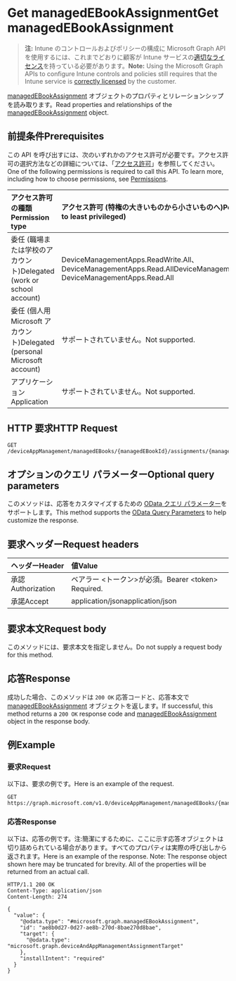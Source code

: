 # <a name="get-managedebookassignment"></a><span data-ttu-id="cefb4-101">Get managedEBookAssignment</span><span class="sxs-lookup"><span data-stu-id="cefb4-101">Get managedEBookAssignment</span></span>

> <span data-ttu-id="cefb4-102">**注:** Intune のコントロールおよびポリシーの構成に Microsoft Graph API を使用するには、これまでどおりに顧客が Intune サービスの[適切なライセンス](https://go.microsoft.com/fwlink/?linkid=839381)を持っている必要があります。</span><span class="sxs-lookup"><span data-stu-id="cefb4-102">**Note:** Using the Microsoft Graph APIs to configure Intune controls and policies still requires that the Intune service is [correctly licensed](https://go.microsoft.com/fwlink/?linkid=839381) by the customer.</span></span>

<span data-ttu-id="cefb4-103">[managedEBookAssignment](../resources/intune_books_managedebookassignment.md) オブジェクトのプロパティとリレーションシップを読み取ります。</span><span class="sxs-lookup"><span data-stu-id="cefb4-103">Read properties and relationships of the [managedEBookAssignment](../resources/intune_books_managedebookassignment.md) object.</span></span>
## <a name="prerequisites"></a><span data-ttu-id="cefb4-104">前提条件</span><span class="sxs-lookup"><span data-stu-id="cefb4-104">Prerequisites</span></span>
<span data-ttu-id="cefb4-p101">この API を呼び出すには、次のいずれかのアクセス許可が必要です。アクセス許可の選択方法などの詳細については、「[アクセス許可](../../../concepts/permissions_reference.md)」を参照してください。</span><span class="sxs-lookup"><span data-stu-id="cefb4-p101">One of the following permissions is required to call this API. To learn more, including how to choose permissions, see [Permissions](../../../concepts/permissions_reference.md).</span></span>

|<span data-ttu-id="cefb4-107">アクセス許可の種類</span><span class="sxs-lookup"><span data-stu-id="cefb4-107">Permission type</span></span>|<span data-ttu-id="cefb4-108">アクセス許可 (特権の大きいものから小さいものへ)</span><span class="sxs-lookup"><span data-stu-id="cefb4-108">Permissions (from most to least privileged)</span></span>|
|:---|:---|
|<span data-ttu-id="cefb4-109">委任 (職場または学校のアカウント)</span><span class="sxs-lookup"><span data-stu-id="cefb4-109">Delegated (work or school account)</span></span>|<span data-ttu-id="cefb4-110">DeviceManagementApps.ReadWrite.All、DeviceManagementApps.Read.All</span><span class="sxs-lookup"><span data-stu-id="cefb4-110">DeviceManagementApps.ReadWrite.All, DeviceManagementApps.Read.All</span></span>|
|<span data-ttu-id="cefb4-111">委任 (個人用 Microsoft アカウント)</span><span class="sxs-lookup"><span data-stu-id="cefb4-111">Delegated (personal Microsoft account)</span></span>|<span data-ttu-id="cefb4-112">サポートされていません。</span><span class="sxs-lookup"><span data-stu-id="cefb4-112">Not supported.</span></span>|
|<span data-ttu-id="cefb4-113">アプリケーション</span><span class="sxs-lookup"><span data-stu-id="cefb4-113">Application</span></span>|<span data-ttu-id="cefb4-114">サポートされていません。</span><span class="sxs-lookup"><span data-stu-id="cefb4-114">Not supported.</span></span>|

## <a name="http-request"></a><span data-ttu-id="cefb4-115">HTTP 要求</span><span class="sxs-lookup"><span data-stu-id="cefb4-115">HTTP Request</span></span>
<!-- {
  "blockType": "ignored"
}
-->
``` http
GET /deviceAppManagement/managedEBooks/{managedEBookId}/assignments/{managedEBookAssignmentId}
```

## <a name="optional-query-parameters"></a><span data-ttu-id="cefb4-116">オプションのクエリ パラメーター</span><span class="sxs-lookup"><span data-stu-id="cefb4-116">Optional query parameters</span></span>
<span data-ttu-id="cefb4-117">このメソッドは、応答をカスタマイズするための [OData クエリ パラメーター](https://developer.microsoft.com/graph/docs/concepts/query_parameters)をサポートします。</span><span class="sxs-lookup"><span data-stu-id="cefb4-117">This method supports the [OData Query Parameters](https://developer.microsoft.com/graph/docs/concepts/query_parameters) to help customize the response.</span></span>
## <a name="request-headers"></a><span data-ttu-id="cefb4-118">要求ヘッダー</span><span class="sxs-lookup"><span data-stu-id="cefb4-118">Request headers</span></span>
|<span data-ttu-id="cefb4-119">ヘッダー</span><span class="sxs-lookup"><span data-stu-id="cefb4-119">Header</span></span>|<span data-ttu-id="cefb4-120">値</span><span class="sxs-lookup"><span data-stu-id="cefb4-120">Value</span></span>|
|:---|:---|
|<span data-ttu-id="cefb4-121">承認</span><span class="sxs-lookup"><span data-stu-id="cefb4-121">Authorization</span></span>|<span data-ttu-id="cefb4-122">ベアラー &lt;トークン&gt;が必須。</span><span class="sxs-lookup"><span data-stu-id="cefb4-122">Bearer &lt;token&gt; Required.</span></span>|
|<span data-ttu-id="cefb4-123">承諾</span><span class="sxs-lookup"><span data-stu-id="cefb4-123">Accept</span></span>|<span data-ttu-id="cefb4-124">application/json</span><span class="sxs-lookup"><span data-stu-id="cefb4-124">application/json</span></span>|

## <a name="request-body"></a><span data-ttu-id="cefb4-125">要求本文</span><span class="sxs-lookup"><span data-stu-id="cefb4-125">Request body</span></span>
<span data-ttu-id="cefb4-126">このメソッドには、要求本文を指定しません。</span><span class="sxs-lookup"><span data-stu-id="cefb4-126">Do not supply a request body for this method.</span></span>

## <a name="response"></a><span data-ttu-id="cefb4-127">応答</span><span class="sxs-lookup"><span data-stu-id="cefb4-127">Response</span></span>
<span data-ttu-id="cefb4-128">成功した場合、このメソッドは `200 OK` 応答コードと、応答本文で [managedEBookAssignment](../resources/intune_books_managedebookassignment.md) オブジェクトを返します。</span><span class="sxs-lookup"><span data-stu-id="cefb4-128">If successful, this method returns a `200 OK` response code and [managedEBookAssignment](../resources/intune_books_managedebookassignment.md) object in the response body.</span></span>

## <a name="example"></a><span data-ttu-id="cefb4-129">例</span><span class="sxs-lookup"><span data-stu-id="cefb4-129">Example</span></span>
### <a name="request"></a><span data-ttu-id="cefb4-130">要求</span><span class="sxs-lookup"><span data-stu-id="cefb4-130">Request</span></span>
<span data-ttu-id="cefb4-131">以下は、要求の例です。</span><span class="sxs-lookup"><span data-stu-id="cefb4-131">Here is an example of the request.</span></span>
``` http
GET https://graph.microsoft.com/v1.0/deviceAppManagement/managedEBooks/{managedEBookId}/assignments/{managedEBookAssignmentId}
```

### <a name="response"></a><span data-ttu-id="cefb4-132">応答</span><span class="sxs-lookup"><span data-stu-id="cefb4-132">Response</span></span>
<span data-ttu-id="cefb4-p102">以下は、応答の例です。注:簡潔にするために、ここに示す応答オブジェクトは切り詰められている場合があります。すべてのプロパティは実際の呼び出しから返されます。</span><span class="sxs-lookup"><span data-stu-id="cefb4-p102">Here is an example of the response. Note: The response object shown here may be truncated for brevity. All of the properties will be returned from an actual call.</span></span>
``` http
HTTP/1.1 200 OK
Content-Type: application/json
Content-Length: 274

{
  "value": {
    "@odata.type": "#microsoft.graph.managedEBookAssignment",
    "id": "ae8b0d27-0d27-ae8b-270d-8bae270d8bae",
    "target": {
      "@odata.type": "microsoft.graph.deviceAndAppManagementAssignmentTarget"
    },
    "installIntent": "required"
  }
}
```



